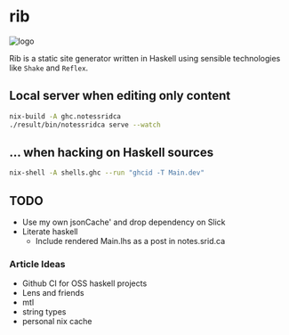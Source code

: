 # rib

![logo](https://upload.wikimedia.org/wikipedia/commons/a/a7/Grilled_Elk_rib_chops-02.jpg)

Rib is a static site generator written in Haskell using sensible technologies
like `Shake` and `Reflex`.

## Local server when editing only content

```bash
nix-build -A ghc.notessridca
./result/bin/notessridca serve --watch
```

## ... when hacking on Haskell sources

```bash
nix-shell -A shells.ghc --run "ghcid -T Main.dev"
```

## TODO

- Use my own jsonCache' and drop dependency on Slick
- Literate haskell
  - Include rendered Main.lhs as a post in notes.srid.ca

### Article Ideas

- Github CI for OSS haskell projects
- Lens and friends
- mtl
- string types
- personal nix cache
